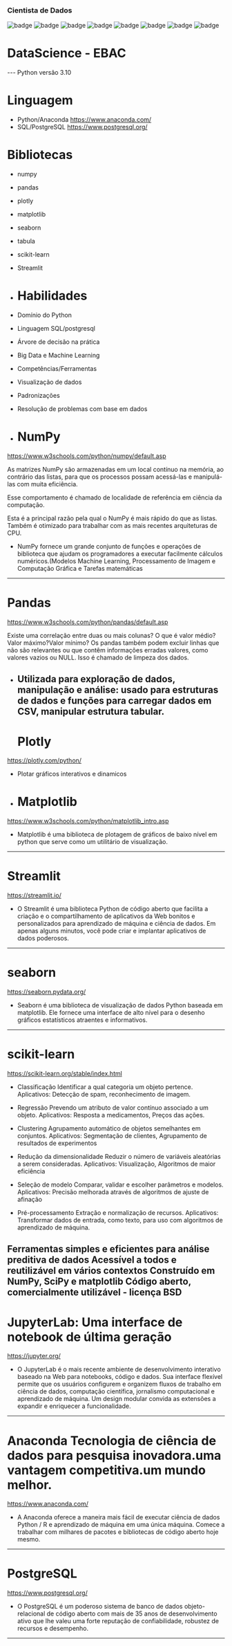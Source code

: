 ### Cientista de Dados


![badge](https://img.shields.io/badge/Python-blue?style=for-the-badge&logo=python&logoColor=F7DF1E)
![badge](https://img.shields.io/badge/Anaconda-323330?style=for-the-badge&logo=anaconda&logoColor=green)
![badge](https://img.shields.io/badge/Jupyter-white?style=for-the-badge&logo=jupyter&logoColor=orange)
![badge](https://img.shields.io/badge/Pandas-323330?style=for-the-badge&logo=pandas&logoColor=orange)
![badge](https://img.shields.io/badge/Numpy-323330?style=for-the-badge&logo=numpy&logoColor=blue)
![badge](https://img.shields.io/badge/PostgreSql-white?style=for-the-badge&logo=postgresql&logoColor=blue)
![badge](https://img.shields.io/badge/Made%20with-Jupyter-orange?style=for-the-badge&logo=Jupyter)
![badge](https://img.shields.io/badge/Made%20with-Python-blue?style=for-the-badge&logo=Python)



# DataScience - EBAC
--- Python versão 3.10

# Linguagem
- Python/Anaconda https://www.anaconda.com/
- SQL/PostgreSQL https://www.postgresql.org/

# Bibliotecas
- numpy
- pandas
- plotly
- matplotlib
- seaborn
- tabula
- scikit-learn
- Streamlit

- # Habilidades
- Domínio do Python
- Linguagem SQL/postgresql
- Árvore de decisão na prática
- Big Data e Machine Learning
- Competências/Ferramentas
- Visualização de dados
- Padronizações
- Resolução de problemas com base em dados

- # NumPy 
https://www.w3schools.com/python/numpy/default.asp

As matrizes NumPy são armazenadas em um local contínuo na memória, ao contrário das listas, para que os processos possam acessá-las e manipulá-las com muita eficiência.

Esse comportamento é chamado de localidade de referência em ciência da computação.

Esta é a principal razão pela qual o NumPy é mais rápido do que as listas. Também é otimizado para trabalhar com as mais recentes arquiteturas de CPU.

- NumPy fornece um grande conjunto de funções e operações de biblioteca que ajudam os programadores a executar facilmente cálculos numéricos.(Modelos Machine Learning, Processamento de Imagem e Computação Gráfica e Tarefas matemáticas
---
# Pandas
https://www.w3schools.com/python/pandas/default.asp

Existe uma correlação entre duas ou mais colunas?
O que é valor médio?Valor máximo?Valor mínimo?
Os pandas também podem excluir linhas que não são relevantes ou que contêm informações erradas valores, como valores vazios ou NULL. Isso é chamado de limpeza dos dados.

- Utilizada para exploração de dados, manipulação e análise: 
  usado para estruturas de dados e funções para carregar dados em CSV, manipular estrutura tabular.
  ---

  # Plotly
https://plotly.com/python/

- Plotar gráficos interativos e dinamicos

- # Matplotlib
https://www.w3schools.com/python/matplotlib_intro.asp

- Matplotlib é uma biblioteca de plotagem de gráficos de baixo nível em python que serve como um utilitário de visualização.
---

# Streamlit
https://streamlit.io/

- O Streamlit é uma biblioteca Python de código aberto que facilita a criação e o compartilhamento de aplicativos da Web bonitos e personalizados para aprendizado de máquina e ciência de dados. Em apenas alguns minutos, você pode criar e implantar aplicativos de dados poderosos.
---

# seaborn 
https://seaborn.pydata.org/

- Seaborn é uma biblioteca de visualização de dados Python baseada em matplotlib. Ele fornece uma interface de alto nível para o desenho gráficos estatísticos atraentes e informativos.
---

# scikit-learn
https://scikit-learn.org/stable/index.html

- Classificação
Identificar a qual categoria um objeto pertence.
Aplicativos: Detecção de spam, reconhecimento de imagem.

- Regressão
Prevendo um atributo de valor contínuo associado a um objeto.
Aplicativos: Resposta a medicamentos, Preços das ações.

- Clustering
Agrupamento automático de objetos semelhantes em conjuntos.
Aplicativos: Segmentação de clientes, Agrupamento de resultados de experimentos

- Redução da dimensionalidade
Reduzir o número de variáveis aleatórias a serem consideradas.
Aplicativos: Visualização, Algoritmos de maior eficiência

- Seleção de modelo
Comparar, validar e escolher parâmetros e modelos.
Aplicativos: Precisão melhorada através de algoritmos de ajuste de afinação

- Pré-processamento
Extração e normalização de recursos.
Aplicativos: Transformar dados de entrada, como texto, para uso com algoritmos de aprendizado de máquina.

Ferramentas simples e eficientes para análise preditiva de dados
Acessível a todos e reutilizável em vários contextos
Construído em NumPy, SciPy e matplotlib
Código aberto, comercialmente utilizável - licença BSD
---

# JupyterLab: Uma interface de notebook de última geração 
https://jupyter.org/
- O JupyterLab é o mais recente ambiente de desenvolvimento interativo baseado na Web para notebooks, código e dados. Sua interface flexível permite que os usuários configurem e organizem fluxos de trabalho em ciência de dados, computação científica, jornalismo computacional e aprendizado de máquina. Um design modular convida as extensões a expandir e enriquecer a funcionalidade.
---

# Anaconda Tecnologia de ciência de dados para pesquisa inovadora.uma vantagem competitiva.um mundo melhor. 
https://www.anaconda.com/
- A Anaconda oferece a maneira mais fácil de executar ciência de dados Python / R e aprendizado de máquina em uma única máquina. Comece a trabalhar com milhares de pacotes e bibliotecas de código aberto hoje mesmo.
---

# PostgreSQL
https://www.postgresql.org/

- O PostgreSQL é um poderoso sistema de banco de dados objeto-relacional de código aberto com mais de 35 anos de desenvolvimento ativo que lhe valeu uma forte reputação de confiabilidade, robustez de recursos e desempenho.
---

